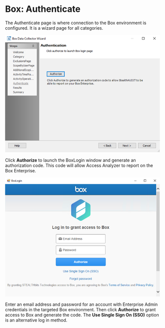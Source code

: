 # Box: Authenticate

The Authenticate page is where connection to the Box environment is configured. It is a wizard page for all categories.

![Box DC Wizard Authentication page](/static/img/product_docs/accessanalyzer/accessanalyzer/enterpriseauditor/admin/datacollector/box/authentication.png)

Click __Authorize__ to launch the BoxLogin window and generate an authorization code. This code will allow Access Analyzer to report on the Box Enterprise.

![BoxLogin window](/static/img/product_docs/accessanalyzer/accessanalyzer/enterpriseauditor/admin/datacollector/box/boxlogin.png)

Enter an email address and password for an account with Enterprise Admin credentials in the targeted Box environment. Then click __Authorize__ to grant access to Box and generate the code. The __Use Single Sign On (SSO)__ option is an alternative log in method.
